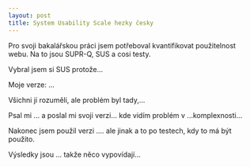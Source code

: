 ```yaml
---
layout: post
title: System Usability Scale hezky česky
---
```


Pro svoji bakalářskou práci jsem potřeboval kvantifikovat použitelnost webu. Na to jsou SUPR-Q, SUS a cosi testy.

Vybral jsem si SUS protože...

Moje verze: ...

Všichni jí rozuměli, ale problém byl tady,...

Psal mi ... a poslal mi svoji verzi... kde vidím problém v ...komplexnosti...

Nakonec jsem použil verzi .... ale jinak a to po testech, kdy to má být použito.

Výsledky jsou ... takže něco vypovídají...